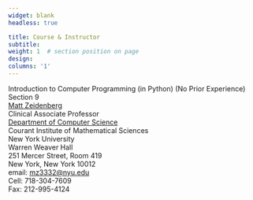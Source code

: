 ```yaml
---
widget: blank
headless: true

title: Course & Instructor
subtitle:
weight: 1  # section position on page
design:
columns: '1'
---
```


Introduction to Computer Programming (in Python) (No Prior Experience)   
Section 9  
[Matt Zeidenberg](https://www.mattzeidenberg.com/)   
Clinical Associate Professor  
[Department of Computer Science](https://cs.nyu.edu/home/index.html)   
Courant Institute of Mathematical Sciences  
New York University  
Warren Weaver Hall  
251 Mercer Street, Room 419  
New York, New York 10012  
email: mz3332@nyu.edu  
Cell: 718-304-7609  
Fax: 212-995-4124  
